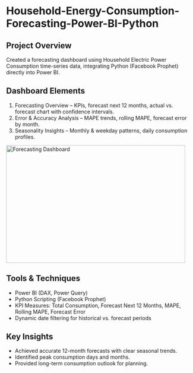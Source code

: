 # Household-Energy-Consumption-Forecasting-Power-BI-Python

## Project Overview
Created a forecasting dashboard using Household Electric Power Consumption time-series data, integrating Python (Facebook Prophet) directly into Power BI.

## Dashboard Elements
1. Forecasting Overview – KPIs, forecast next 12 months, actual vs. forecast chart with confidence intervals.  
2. Error & Accuracy Analysis – MAPE trends, rolling MAPE, forecast error by month.  
3. Seasonality Insights – Monthly & weekday patterns, daily consumption profiles.

<img width="482" height="317" alt="Forecasting Dashboard" src="https://github.com/user-attachments/assets/88cdb2b4-5faf-42ac-a1d4-8167d324df24" />

## Tools & Techniques
- Power BI (DAX, Power Query)
- Python Scripting (Facebook Prophet)
- KPI Measures: Total Consumption, Forecast Next 12 Months, MAPE, Rolling MAPE, Forecast Error
- Dynamic date filtering for historical vs. forecast periods

## Key Insights
- Achieved accurate 12-month forecasts with clear seasonal trends.
- Identified peak consumption days and months.
- Provided long-term consumption outlook for planning.
